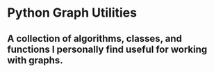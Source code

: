 # Python Graph Utilities
## A collection of algorithms, classes, and functions I personally find useful for working with graphs.

